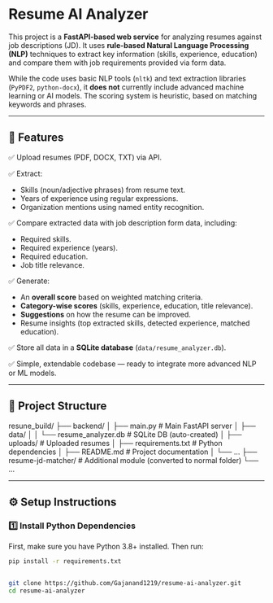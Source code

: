 # Resume AI Analyzer

This project is a **FastAPI-based web service** for analyzing resumes against job descriptions (JD). It uses **rule-based Natural Language Processing (NLP)** techniques to extract key information (skills, experience, education) and compare them with job requirements provided via form data. 

While the code uses basic NLP tools (`nltk`) and text extraction libraries (`PyPDF2`, `python-docx`), it **does not** currently include advanced machine learning or AI models. The scoring system is heuristic, based on matching keywords and phrases.

---

## 🚀 Features

✅ Upload resumes (PDF, DOCX, TXT) via API.  

✅ Extract:
- Skills (noun/adjective phrases) from resume text.
- Years of experience using regular expressions.
- Organization mentions using named entity recognition.  

✅ Compare extracted data with job description form data, including:
- Required skills.
- Required experience (years).
- Required education.
- Job title relevance.

✅ Generate:
- An **overall score** based on weighted matching criteria.
- **Category-wise scores** (skills, experience, education, title relevance).
- **Suggestions** on how the resume can be improved.
- Resume insights (top extracted skills, detected experience, matched education).

✅ Store all data in a **SQLite database** (`data/resume_analyzer.db`).

✅ Simple, extendable codebase — ready to integrate more advanced NLP or ML models.

---

## 📂 Project Structure

resune_build/
├── backend/
│ ├── main.py # Main FastAPI server
│ ├── data/
│ │ └── resume_analyzer.db # SQLite DB (auto-created)
│ ├── uploads/ # Uploaded resumes
│ ├── requirements.txt # Python dependencies
│ ├── README.md # Project documentation
│ └── ...
├── resume-jd-matcher/ # Additional module (converted to normal folder)
└── ...



---

## ⚙️ Setup Instructions

### 1️⃣ Install Python Dependencies

First, make sure you have Python 3.8+ installed. Then run:

```bash
pip install -r requirements.txt


git clone https://github.com/Gajanand1219/resume-ai-analyzer.git
cd resume-ai-analyzer
